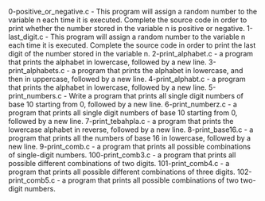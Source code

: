 0-positive_or_negative.c - This program will assign a random number to the variable n each time it is executed. Complete the source code in order to print whether the number stored in the variable n is positive or negative.
1-last_digit.c - This program will assign a random number to the variable n each time it is executed. Complete the source code in order to print the last digit of the number stored in the variable n.
2-print_alphabet.c - a program that prints the alphabet in lowercase, followed by a new line.
3-print_alphabets.c -  a program that prints the alphabet in lowercase, and then in uppercase, followed by a new line.
4-print_alphabt.c - a program that prints the alphabet in lowercase, followed by a new line.
5-print_numbers.c - Write a program that prints all single digit numbers of base 10 starting from 0, followed by a new line.
6-print_numberz.c - a program that prints all single digit numbers of base 10 starting from 0, followed by a new line.
7-print_tebahpla.c - a program that prints the lowercase alphabet in reverse, followed by a new line.
8-print_base16.c - a program that prints all the numbers of base 16 in lowercase, followed by a new line.
9-print_comb.c - a program that prints all possible combinations of single-digit numbers.
100-print_comb3.c - a program that prints all possible different combinations of two digits.
101-print_comb4.c - a program that prints all possible different combinations of three digits.
102-print_comb5.c - a program that prints all possible combinations of two two-digit numbers.
